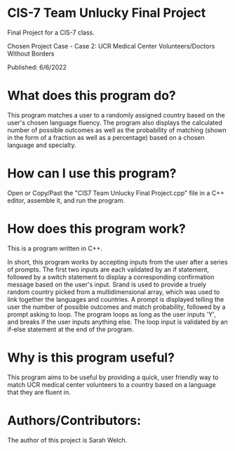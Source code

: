 # CIS-7 Team Unlucky Final Project

Final Project for a CIS-7 class. 

Chosen Project Case - Case 2: UCR Medical Center Volunteers/Doctors Without Borders

Published: 6/6/2022

# What does this program do?

This program matches a user to a randomly assigned country based on the user's chosen language fluency. The program also displays the calculated number of possible outcomes as well as the probability of matching (shown in the form of a fraction as well as a percentage) based on a chosen language and specialty. 

# How can I use this program?

Open or Copy/Past the "CIS7 Team Unlucky Final Project.cpp" file in a C++ editor, assemble it, and run the program.

# How does this program work?

This is a program written in C++. 

In short, this program works by accepting inputs from the user after a series of prompts. The first two inputs are each validated by an if statement, followed by a switch statement to display a corresponding confirmation message based on the user's input. Srand is used to provide a truely random country picked from a multidimensional array, which was used to link together the languages and countries. A prompt is displayed telling the user the number of possible outcomes and match probability, followed by a prompt asking to loop. The program loops as long as the user inputs 'Y', and breaks if the user inputs anything else. The loop input is validated by an if-else statement at the end of the program. 

# Why is this program useful?

This program aims to be useful by providing a quick, user friendly way to match UCR medical center volunteers to a country based on a language that they are fluent in.

# Authors/Contributors:

The author of this project is Sarah Welch.
